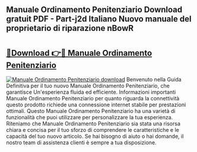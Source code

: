 ## Manuale Ordinamento Penitenziario Download gratuit PDF - Part-j2d Italiano Nuovo manuale del proprietario di riparazione nBowR

# <h2><a href="http://dffif1.blite.top/?on=Manuale+Ordinamento+Penitenziario">🔗Download 👉🔴 Manuale Ordinamento Penitenziario</a></h2>

[![Manuale Ordinamento Penitenziario download](https://i.imgur.com/lujVjoI.png)](http://dffif1.blite.top/?on=Manuale+Ordinamento+Penitenziario)
Benvenuto nella Guida Definitiva per il tuo nuovo Manuale Ordinamento Penitenziario, che garantisce Un'esperienza fluida ed efficiente. Informazioni importanti Manuale Ordinamento Penitenziario per quanto riguarda la connettività questo prodotto richiede una connessione internet stabile per prestazioni ottimali. Questo Manuale Ordinamento Penitenziario ha una varietà di funzionalità che puoi utilizzare per personalizzare la tua esperienza. Riteniamo che Manuale Ordinamento Penitenziario sia stata una risorsa chiara e concisa per il tuo sforzo di comprendere le caratteristiche e le capacità del tuo nuovo articolo. Se hai bisogno di aiuto o hai domande, il nostro team di assistenza clienti è sempre a tua disposizione.
